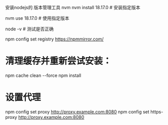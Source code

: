 安装nodejs的 版本管理工具 nvm
nvm install 18.17.0   # 安装指定版本

nvm use 18.17.0       # 使用指定版本

node -v      # 测试是否正确

npm config set registry https://npmmirror.com/

# 清理缓存并重新尝试安装：
npm cache clean --force
npm install

#  设置代理
npm config set proxy http://proxy.example.com:8080
npm config set https-proxy http://proxy.example.com:8080
